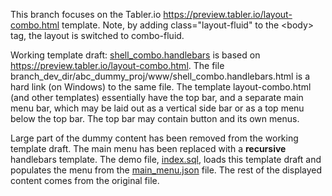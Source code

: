 This branch focuses on the Tabler.io https://preview.tabler.io/layout-combo.html template.
Note, by adding class="layout-fluid" to the \<body\> tag, the layout is switched to combo-fluid.

Working template draft: [shell_combo.handlebars](branch_dev_dir/abc_dummy_proj/sqlpage/templates/shell_combo.handlebars) is based on https://preview.tabler.io/layout-combo.html. The file branch_dev_dir/abc_dummy_proj/www/shell_combo.handlebars.html is a hard link (on Windows) to the same file. The template layout-combo.html (and other templates) essentially have the top bar, and a separate main menu bar, which may be laid out as a vertical side bar or as a top menu below the top bar. The top bar may contain button and its own menus.

Large part of the dummy content has been removed from the working template draft. The main menu has been replaced with a **recursive** handlebars template. The demo file, [index.sql](branch_dev_dir/abc_dummy_proj/www/index.sql), loads this template draft and populates the menu from the [main_menu.json](branch_dev_dir/abc_dummy_proj/www/main_menu.json) file. The rest of the displayed content comes from the original file. 

